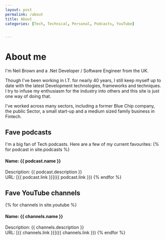 ```yaml
---
layout: post
permalink: /about
title: About
categories: [Tech, Technical, Personal, Podcasts, YouTube]


---
```

# About me

I'm Neil Brown and a .Net Developer / Software Engineer from the UK.

Though I've been working in I.T. for nearly 40 years, I still keep myself up to date with the latest Development technologies, frameworks and techniques. I try to infuse my enthusiasm for the industry into others and this site is just one way of doing that.

I've worked across many sectors, including a former Blue Chip company, the public Sector, a small start-up and a medium sized family business in Fintech.

## Fave podcasts
I'm a big fan of Tech podcasts. Here are a few of my current favourites:
 {% for podcast in site.podcasts %}
#### Name: {{ podcast.name }}  
Description: {{ podcast.description }}  
URL: [{{ podcast.link }}]({{ podcast.link }})
 {% endfor %}
## Fave YouTube channels
 {% for channels in site.youtube %}
#### Name: {{ channels.name }}  
Description: {{ channels.description }}  
URL: [{{ channels.link }}]({{ channels.link }})
 {% endfor %}
